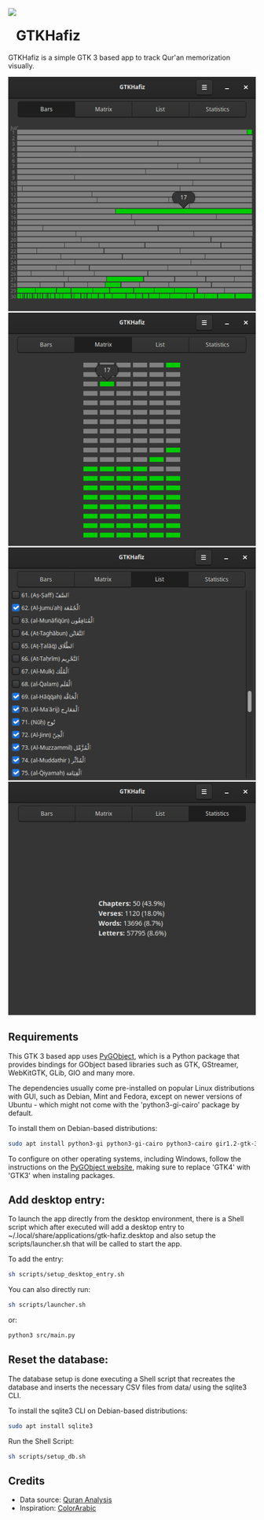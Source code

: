 <img height="64" src="imgs/icon.png" align="left"/>

# GTKHafiz

GTKHafiz is a simple GTK 3 based app to track Qur'an memorization visually.

<p align="center" width="100%">
<img src="imgs/bars.png">
<img src="imgs/matrix.png">
<img src="imgs/list.png">
<img src="imgs/stats.png">
</p>

## Requirements
This GTK 3 based app uses [PyGObject](https://pygobject.gnome.org/), which is a Python package that provides bindings for GObject based libraries such as GTK, GStreamer, WebKitGTK, GLib, GIO and many more.

The dependencies usually come pre-installed on popular Linux distributions with GUI, such as Debian, Mint and Fedora, except on newer versions of Ubuntu - which might not come with the 'python3-gi-cairo' package by default.

To install them on Debian-based distributions:
```sh
sudo apt install python3-gi python3-gi-cairo python3-cairo gir1.2-gtk-3.0
```
To configure on other operating systems, including Windows, follow the instructions on the [PyGObject website](https://pygobject.gnome.org/getting_started.html), making sure to replace 'GTK4' with 'GTK3' when instaling packages.

## Add desktop entry:
To launch the app directly from the desktop environment, there is a Shell script which after executed will add a desktop entry to ~/.local/share/applications/gtk-hafiz.desktop and also setup the scripts/launcher.sh that will be called to start the app.

To add the entry:
```sh
sh scripts/setup_desktop_entry.sh
```

You can also directly run:
```sh
sh scripts/launcher.sh
```
or:
```sh
python3 src/main.py
```

## Reset the database:
The database setup is done executing a Shell script that recreates the database and inserts the necessary CSV files from data/ using the sqlite3 CLI.

To install the sqlite3 CLI on Debian-based distributions:
```sh
sudo apt install sqlite3
```
Run the Shell Script:
```sh
sh scripts/setup_db.sh
```

## Credits
- Data source: [Quran Analysis](https://qurananalysis.com/analysis/basic-statistics.php?lang=EN)
- Inspiration: [ColorArabic](https://commons.wikimedia.org/wiki/File:ColorArabic.png)

